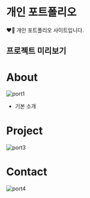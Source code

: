 # 개인 포트폴리오
❤️‍🔥 개인 포트폴리오 사이트입니다.

## 프로젝트 미리보기
# About
![port1](https://github.com/Rohsu95/Portfolio/assets/97446711/09b80d16-8d60-43b5-b256-9f9b59163836)
- 기본 소개
# Project
![port3](https://github.com/Rohsu95/Portfolio/assets/97446711/abd1942a-ebfd-41f6-99ab-6aa9ce4bc4f6)

# Contact
![port4](https://github.com/Rohsu95/Portfolio/assets/97446711/4c2372d5-5e38-4862-859f-e36e7a76edbb)
